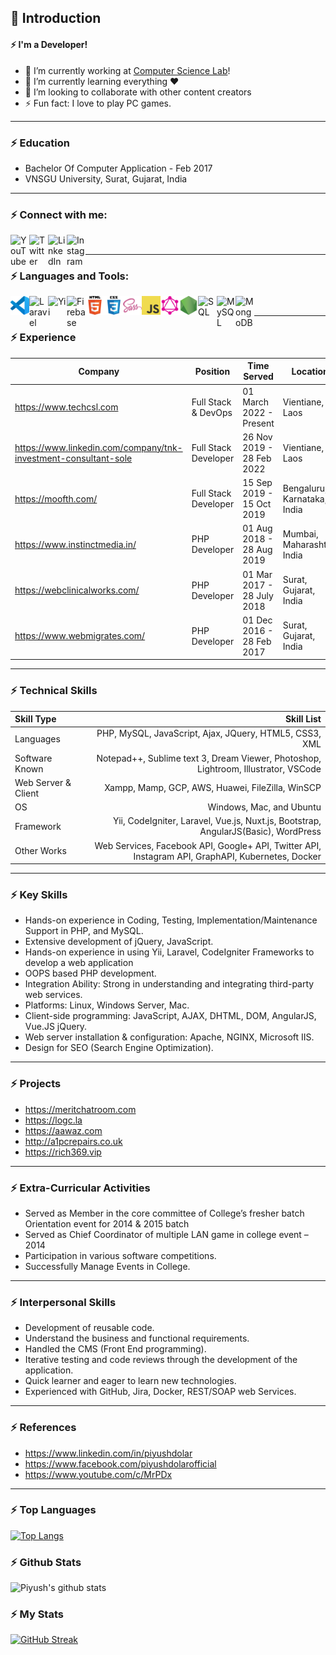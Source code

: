 ## :information_desk_person: Introduction

#### :zap: I'm a Developer!

-   🔭 I’m currently working at [Computer Science Lab](https://techcsl.com)!
-   🌱 I’m currently learning everything :heart:
-   👯 I’m looking to collaborate with other content creators
-   ⚡ Fun fact: I love to play PC games.

---

### :zap: Education

- Bachelor Of Computer Application - Feb 2017
- VNSGU University, Surat, Gujarat, India

---

### :zap: Connect with me:

[<img align="left" alt="YouTube" src="https://cdn-icons-png.flaticon.com/512/1384/1384060.png" width="30px" />](https://www.youtube.com/c/MrPDx)
[<img align="left" alt="Twitter" src="https://cdn-icons-png.flaticon.com/512/733/733579.png" width="30px" />](https://twitter.com/piyush_dolar)
[<img align="left" alt="LinkedIn" src="https://cdn-icons-png.flaticon.com/512/3536/3536505.png" width="30px" />](https://www.linkedin.com/in/piyushdolar)
[<img align="left" alt="Instagram" src="https://cdn-icons-png.flaticon.com/512/1384/1384063.png" width="30px" />](https://www.instagram.com/dolarpiyush)

<br />

---

### :zap: Languages and Tools:

<img align="left" alt="Visual Studio Code" width="30px" src="https://raw.githubusercontent.com/github/explore/80688e429a7d4ef2fca1e82350fe8e3517d3494d/topics/visual-studio-code/visual-studio-code.png" />
<img align="left" alt="Laravel" width="30px" src="https://avatars3.githubusercontent.com/u/958072?s=200&v=4" />
<img align="left" alt="Yii" width="30px" src="https://avatars0.githubusercontent.com/u/993323?s=200&v=4" />
<img align="left" alt="Firebase" width="30px" src="https://avatars0.githubusercontent.com/u/44521256?s=200&v=4" />
<img align="left" alt="HTML5" width="30px" src="https://raw.githubusercontent.com/github/explore/80688e429a7d4ef2fca1e82350fe8e3517d3494d/topics/html/html.png" />
<img align="left" alt="CSS3" width="30px" src="https://raw.githubusercontent.com/github/explore/80688e429a7d4ef2fca1e82350fe8e3517d3494d/topics/css/css.png" />
<img align="left" alt="Sass" width="30px" src="https://raw.githubusercontent.com/github/explore/80688e429a7d4ef2fca1e82350fe8e3517d3494d/topics/sass/sass.png" />
<img align="left" alt="JavaScript" width="30px" src="https://raw.githubusercontent.com/github/explore/80688e429a7d4ef2fca1e82350fe8e3517d3494d/topics/javascript/javascript.png" />
<img align="left" alt="GraphQL" width="30px" src="https://raw.githubusercontent.com/github/explore/80688e429a7d4ef2fca1e82350fe8e3517d3494d/topics/graphql/graphql.png" />
<img align="left" alt="Node.js" width="30px" src="https://raw.githubusercontent.com/github/explore/80688e429a7d4ef2fca1e82350fe8e3517d3494d/topics/nodejs/nodejs.png" />
<img align="left" alt="SQL" width="30px" src="https://cdn-icons-png.flaticon.com/512/2772/2772128.png" />
<img align="left" alt="MySQL" width="30px" src="https://cdn-icons-png.flaticon.com/512/5968/5968313.png" />
<img align="left" alt="MongoDB" width="30px" src="https://img.icons8.com/color/512/mongodb.png" />

<br/>

---

### :zap: Experience

| Company                                                         | Position             | Time Served                | Location                    |
| --------------------------------------------------------------- | -------------------- | -------------------------- | --------------------------- |
| https://www.techcsl.com                                         | Full Stack & DevOps  | 01 March 2022 - Present    | Vientiane, Laos             |
| https://www.linkedin.com/company/tnk-investment-consultant-sole | Full Stack Developer | 26 Nov 2019 - 28 Feb 2022  | Vientiane, Laos             |
| https://moofth.com/                                             | Full Stack Developer | 15 Sep 2019 - 15 Oct 2019  | Bengaluru, Karnataka, India |
| https://www.instinctmedia.in/                                   | PHP Developer        | 01 Aug 2018 - 28 Aug 2019  | Mumbai, Maharashtra, India  |
| https://webclinicalworks.com/                                   | PHP Developer        | 01 Mar 2017 - 28 July 2018 | Surat, Gujarat, India       |
| https://www.webmigrates.com/                                    | PHP Developer        | 01 Dec 2016 - 28 Feb 2017  | Surat, Gujarat, India       |


---


### :zap: Technical Skills

| Skill Type          |                                                                                          Skill List |
| :------------------ | --------------------------------------------------------------------------------------------------: |
| Languages           |                                              PHP, MySQL, JavaScript, Ajax, JQuery, HTML5, CSS3, XML |
| Software Known      |                  Notepad++, Sublime text 3, Dream Viewer, Photoshop, Lightroom, Illustrator, VSCode |
| Web Server & Client |                                                    Xampp, Mamp, GCP, AWS, Huawei, FileZilla, WinSCP |
| OS                  |                                                                            Windows, Mac, and Ubuntu |
| Framework           |                  Yii, CodeIgniter, Laravel, Vue.js, Nuxt.js, Bootstrap, AngularJS(Basic), WordPress |
| Other Works         |   Web Services, Facebook API, Google+ API, Twitter API, Instagram API, GraphAPI, Kubernetes, Docker |


---


### :zap: Key Skills

-   Hands-on experience in Coding, Testing, Implementation/Maintenance Support in
    PHP, and MySQL.
-   Extensive development of jQuery, JavaScript.
-   Hands-on experience in using Yii, Laravel, CodeIgniter Frameworks to develop a web
    application
-   OOPS based PHP development.
-   Integration Ability: Strong in understanding and integrating third-party web services.
-   Platforms: Linux, Windows Server, Mac.
-   Client-side programming: JavaScript, AJAX, DHTML, DOM, AngularJS, Vue.JS
    jQuery.
-   Web server installation & configuration: Apache, NGINX, Microsoft IIS.
-   Design for SEO (Search Engine Optimization).


---


### :zap: Projects

-   https://meritchatroom.com
-   https://logc.la
-   https://aawaz.com
-   http://a1pcrepairs.co.uk
-   https://rich369.vip


---


### :zap: Extra-Curricular Activities

-   Served as Member in the core committee of College’s fresher batch Orientation event
    for 2014 & 2015 batch
-   Served as Chief Coordinator of multiple LAN game in college event – 2014
-   Participation in various software competitions.
-   Successfully Manage Events in College.


---


### :zap: Interpersonal Skills

-   Development of reusable code.
-   Understand the business and functional requirements.
-   Handled the CMS (Front End programming).
-   Iterative testing and code reviews through the development of the application.
-   Quick learner and eager to learn new technologies.
-   Experienced with GitHub, Jira, Docker, REST/SOAP web Services.


---


### :zap: References

-   https://www.linkedin.com/in/piyushdolar
-   https://www.facebook.com/piyushdolarofficial
-   https://www.youtube.com/c/MrPDx


---


### :zap: Top Languages

[![Top Langs](https://github-readme-stats.vercel.app/api/top-langs/?username=piyushdolar)](https://github.com/piyushdolar/github-readme-stats)


### :zap: Github Stats

![Piyush's github stats](https://github-readme-stats.vercel.app/api?username=piyushdolar&show_icons=true&theme=radical)


### :zap: My Stats

[![GitHub Streak](http://github-readme-streak-stats.herokuapp.com?user=piyushdolar&theme=dark&background=000000)](https://git.io/streak-stats)

